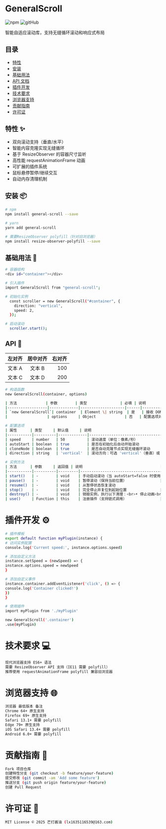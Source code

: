 # GeneralScroll

![npm](https://img.shields.io/npm/v/general-scroll)
![gitHub](https://github.com/liuxiang951023/general-scroll)

智能自适应滚动库，支持无缝循环滚动和响应式布局

## 目录

- [特性](#特性-)
- [安装](#安装-)
- [基础用法](#基础用法-)
- [API 文档](#api-文档-)
- [插件开发](#插件开发-)
- [技术要求](#技术要求-)
- [浏览器支持](#浏览器支持-)
- [贡献指南](#贡献指南-)
- [许可证](#许可证-)

## 特性 ✨

- 双向滚动支持（垂直/水平）
- 智能内容克隆实现无缝循环
- 基于 ResizeObserver 的容器尺寸监听
- 高性能 requestAnimationFrame 动画
- 可扩展的插件系统
- 鼠标悬停暂停/继续交互
- 自动内存清理机制

## 安装 📦

```bash
# npm
npm install general-scroll --save

# yarn
yarn add general-scroll

# 需要ResizeObserver polyfill（针对旧浏览器）
npm install resize-observer-polyfill --save

```

## 基础用法 🚀

```bash
# 容器结构
<div id="container"></div>

# 引入插件
import GeneralScroll from "general-scroll";

# 初始化实例
  const scroller = new GeneralScroll("#container", {
    direction: "vertical",
    speed: 2,
  });

# 启动滚动
  scroller.start();

```

## API 📖

| 左对齐 | 居中对齐 | 右对齐 |
| :----- | :------: | -----: |
| 文本 A |  文本 B  |    100 |
| 文本 C |  文本 D  |    200 |

```bash
# 构造函数
new GeneralScroll(container, options)

| 方法             | 参数        | 类型               | 必填 | 说明                          |
|------------------|-------------|--------------------|------|------------------------------|
| `new GeneralScroll`| container  | Element \| string  | 是   | 接收 DOM 元素或 CSS 选择器字符串 |
|                  | options     | Object             | 否   | 配置选项对象（见下方配置表）   |

# 配置选项
| 属性      | 类型     | 默认值     | 说明                                   |
|-----------|----------|-------------|---------------------------------------|
| speed     | number   | 50          | 滚动速度（单位：像素/秒）             |
| autoStart | boolean  | true        | 是否在初始化后自动开始滚动            |
| cloneNode | boolean  | true        | 是否自动克隆节点实现无缝循环滚动      |
| direction | string   | 'vertical'  | 滚动方向：可选 'vertical'（垂直）或 'horizontal'（水平） |

# 实例方法
| 方法      | 参数     | 返回值 | 说明                                   |
|-----------|----------|---------|---------------------------------------|
| start()   | -        | void    | 手动启动滚动（当 autoStart=false 时使用） |
| pause()   | -        | void    | 暂停滚动（保持当前位置）               |
| resume()  | -        | void    | 从暂停状态恢复滚动                     |
| stop()    | -        | void    | 完全停止并复位到起始位置               |
| destroy() | -        | void    | 销毁实例，执行以下清理：<br>• 停止动画<br>• 移除克隆节点<br>• 断开尺寸监听<br>• 移除事件监听 |
| use()     | Function | this    | 注册插件（支持链式调用）               |

```

# 插件开发 ⚙️

```bash
# 插件模板
export default function myPlugin(instance) {
# 访问实例配置
console.log('Current speed:', instance.options.speed)

# 添加自定义方法
instance.setSpeed = (newSpeed) => {
instance.options.speed = newSpeed
}

# 添加自定义事件
instance.container.addEventListener('click', () => {
console.log('Container clicked!')
})
}

# 使用插件
import myPlugin from './myPlugin'

new GeneralScroll('.container')
.use(myPlugin)

```

# 技术要求 💻

```bash
现代浏览器支持 ES6+ 语法
需要 ResizeObserver API 支持（IE11 需要 polyfill）
推荐使用 requestAnimationFrame polyfill 兼容旧浏览器

```

# 浏览器支持 🌐

```bash
浏览器 最低版本 备注
Chrome 64+ 原生支持
Firefox 69+ 原生支持
Safari 13.1+ 需要 polyfill
Edge 79+ 原生支持
iOS Safari 13.4+ 需要 polyfill
Android 6.0+ 需要 polyfill

```

# 贡献指南 👥

```bash
Fork 项目仓库
创建特性分支 (git checkout -b feature/your-feature)
提交修改 (git commit -am 'Add some feature')
推送分支 (git push origin feature/your-feature)
创建 Pull Request

```

# 许可证 📜

```bash
MIT License © 2025 芒打酱油 (lx1635116539@163.com)

```
